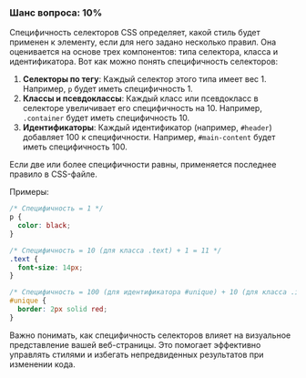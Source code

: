 ### Шанс вопроса: 10%

Специфичность селекторов CSS определяет, какой стиль будет применен к элементу, если для него задано несколько правил. Она оценивается на основе трех компонентов: типа селектора, класса и идентификатора. Вот как можно понять специфичность селекторов:

1. **Селекторы по тегу**: Каждый селектор этого типа имеет вес 1. Например, `p` будет иметь специфичность 1.
2. **Классы и псевдоклассы**: Каждый класс или псевдокласс в селекторе увеличивает его специфичность на 10. Например, `.container` будет иметь специфичность 10.
3. **Идентификаторы**: Каждый идентификатор (например, `#header`) добавляет 100 к специфичности. Например, `#main-content` будет иметь специфичность 100.

Если две или более специфичности равны, применяется последнее правило в CSS-файле.

Примеры:
```css
/* Специфичность = 1 */
p {
  color: black;
}

/* Специфичность = 10 (для класса .text) + 1 = 11 */
.text {
  font-size: 14px;
}

/* Специфичность = 100 (для идентификатора #unique) + 10 (для класса .important) + 1 = 111 */
#unique {
  border: 2px solid red;
}
```

Важно понимать, как специфичность селекторов влияет на визуальное представление вашей веб-страницы. Это помогает эффективно управлять стилями и избегать непредвиденных результатов при изменении кода.